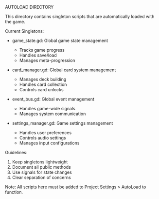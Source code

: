 AUTOLOAD DIRECTORY

This directory contains singleton scripts that are automatically loaded with the game.

Current Singletons:
- game_state.gd: Global game state management
  - Tracks game progress
  - Handles save/load
  - Manages meta-progression
  
- card_manager.gd: Global card system management
  - Manages deck building
  - Handles card collection
  - Controls card unlocks
  
- event_bus.gd: Global event management
  - Handles game-wide signals
  - Manages system communication
  
- settings_manager.gd: Game settings management
  - Handles user preferences
  - Controls audio settings
  - Manages input configurations

Guidelines:
1. Keep singletons lightweight
2. Document all public methods
3. Use signals for state changes
4. Clear separation of concerns

Note: All scripts here must be added to Project Settings > AutoLoad to function.